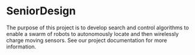 # SeniorDesign
The purpose of this project is to develop search and control algorithms to enable a swarm of robots to autonomously locate and then wirelessly charge moving sensors. 
See our project documentation for more information.
